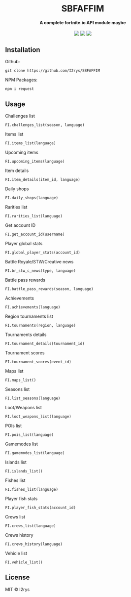 <h1 align="center">SBFAFFIM</h1>
<h4 align="center">A complete fortnite.io API module maybe</h4>
<p align="center">
	<a href="https://github.com/I2rys/SBFAFFIM/blob/main/LICENSE"><img src="https://img.shields.io/github/license/I2rys/SBFAFFIM?style=flat-square"></img></a>
	<a href="https://github.com/I2rys/SBFAFFIM/issues"><img src="https://img.shields.io/github/issues/I2rys/SBFAFFIM.svg"></img></a>
	<a href="https://nodejs.org/"><img src="https://img.shields.io/badge/-Nodejs-green?style=flat-square&logo=Node.js"></img></a>
</p>


## Installation
Github:

    git clone https://github.com/I2rys/SBFAFFIM

NPM Packages:

    npm i request
    
## Usage
Challenges list

    FI.challenges_list(season, language)
    
Items list

    FI.items_list(language)
    
Upcoming items

    FI.upcoming_items(language)
    
Item details

    FI.item_details(item_id, language)

Daily shops
```
FI.daily_shops(language)
```

Rarities list
```
FI.rarities_list(language)
```

Get account ID
```
FI.get_account_id(username)
```

Player global stats
```
FI.global_player_stats(account_id)
```

Battle Royale/STW/Creative news
```
FI.br_stw_c_news(type, language)
```

Battle pass rewards
```
FI.battle_pass_rewards(season, language)
```

Achievements
```
FI.achievements(language)
```

Region tournaments list
```
FI.tournaments(region, language)
```

Tournaments details
```
FI.tournament_details(tournament_id)
```

Tournament scores
```
FI.tournament_scores(event_id)
```

Maps list
```
FI.maps_list()
```

Seasons list
```
FI.list_seasons(language)
```

Loot/Weapons list
```
FI.loot_weapons_list(language)
```

POIs list
```
FI.pois_list(language)
```

Gamemodes list
```
FI.gamemodes_list(language)
```

Islands list
```
FI.islands_list()
```

Fishes list
```
FI.fishes_list(language)
```

Player fish stats
```
FI.player_fish_stats(account_id)
```

Crews list
```
FI.crews_list(language)
```

Crews history
```
FI.crews_history(language)
```

Vehicle list
```
FI.vehicle_list()
```

## License
MIT © I2rys
